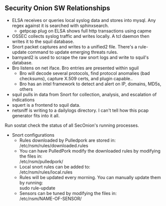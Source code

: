 ## Security Onion SW Relationships 
* ELSA receives or queries local syslog data and stores into mysql.  Any regex against it is searched with sphinxsearch.
  * getpcap plug on ELSA shows full http transactions using capme
* OSSEC collects syslog traffic and writes locally. A tcl daemon then writes it to the squil database.
* Snort packet captures and writes to a unified2 file. There's a rule-update command to update emerging threats rules.
* barnyard2 is used to scrape the raw snort logs and write to squil's database.
* Bro listens on net iface. Bro entries are presented within sguil
  * Bro will decode several protocols, find protocol anomalies (bad checksums), capture X.509 certs, and plugin capable.. 
  * Bro has an intel framework to detect and alert on IP, domains, MD5s, others
* squil pulls in data from Snort for collection, analysis, and escalation of indications
* squert is a frontend to squil data.
* netsniff is writing to a dailylogs directory. I can't tell how this pcap generator fits into it all.
  
Run sostat check the status of all SecOnion's running processes.  
  
* Snort configurations
  * Rules downloaded by Pulledpork are stored in:  
/etc/nsm/rules/downloaded.rules
  * You can have PulledPork modify the downloaded rules by modifying the files in:  
/etc/nsm/pulledpork/
  * Local snort rules can be added to:  
/etc/nsm/rules/local.rules
  * Rules will be updated every morning. You can manually update them by running:  
sudo rule-update
  * Sensors can be tuned by modifying the files in:  
 /etc/nsm/NAME-OF-SENSOR/
